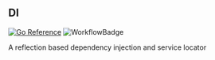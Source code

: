 ## DI

[![Go Reference](https://pkg.go.dev/badge/github.com/andresmeireles/di.svg)](https://pkg.go.dev/github.com/andresmeireles/di)
![WorkflowBadge](https://github.com/andresmeireles/di/actions/workflows/go.yml/badge.svg)

A reflection based dependency injection and service locator
